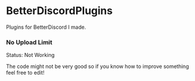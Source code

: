 # BetterDiscordPlugins
Plugins for BetterDiscord I made.

### No Upload Limit
Status: Not Working

The code might not be very good so if you know how to improve something feel free to edit!
